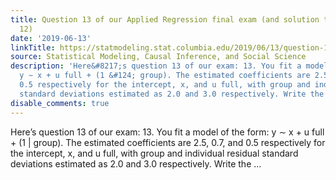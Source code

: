 ```yaml
---
title: Question 13 of our Applied Regression final exam (and solution to question
  12)
date: '2019-06-13'
linkTitle: https://statmodeling.stat.columbia.edu/2019/06/13/question-13-of-our-applied-regression-final-exam-and-solution-to-question-12/
source: Statistical Modeling, Causal Inference, and Social Science
description: 'Here&#8217;s question 13 of our exam: 13. You fit a model of the form:
  y ∼ x + u full + (1 &#124; group). The estimated coefficients are 2.5, 0.7, and
  0.5 respectively for the intercept, x, and u full, with group and individual residual
  standard deviations estimated as 2.0 and 3.0 respectively. Write the ...'
disable_comments: true
---
```

Here&#8217;s question 13 of our exam: 13. You fit a model of the form: y ∼ x + u full + (1 &#124; group). The estimated coefficients are 2.5, 0.7, and 0.5 respectively for the intercept, x, and u full, with group and individual residual standard deviations estimated as 2.0 and 3.0 respectively. Write the ...